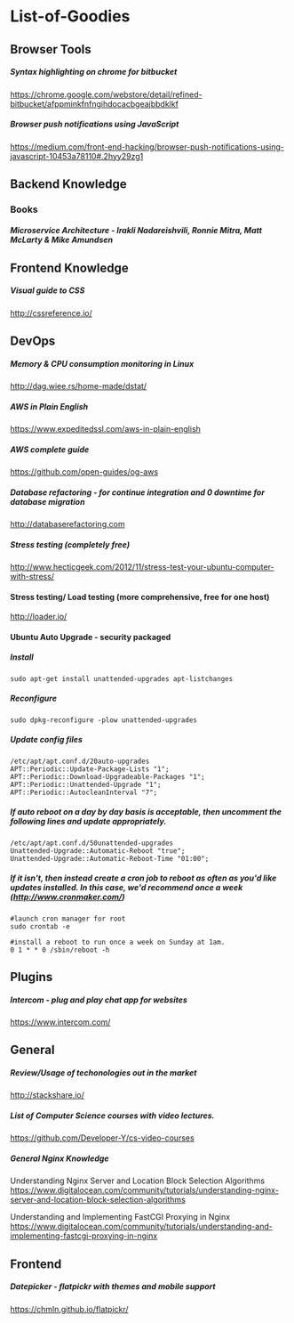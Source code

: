 # List-of-Goodies

## Browser Tools

##### Syntax highlighting on chrome for bitbucket
https://chrome.google.com/webstore/detail/refined-bitbucket/afppminkfnfngihdocacbgeajbbdklkf

##### Browser push notifications using JavaScript
https://medium.com/front-end-hacking/browser-push-notifications-using-javascript-10453a78110#.2hyy29zg1

## Backend Knowledge
### Books
##### Microservice Architecture - Irakli Nadareishvili, Ronnie Mitra, Matt McLarty & Mike Amundsen

## Frontend Knowledge
##### Visual guide to CSS
http://cssreference.io/

## DevOps

##### Memory & CPU consumption monitoring in Linux
http://dag.wiee.rs/home-made/dstat/

##### AWS in Plain English
https://www.expeditedssl.com/aws-in-plain-english

##### AWS complete guide
https://github.com/open-guides/og-aws

##### Database refactoring - for continue integration and 0 downtime for database migration
http://databaserefactoring.com

##### Stress testing (completely free)
http://www.hecticgeek.com/2012/11/stress-test-your-ubuntu-computer-with-stress/

#### Stress testing/ Load testing (more comprehensive, free for one host)
http://loader.io/

#### Ubuntu Auto Upgrade - security packaged 
##### Install
`sudo apt-get install unattended-upgrades apt-listchanges`
##### Reconfigure
`sudo dpkg-reconfigure -plow unattended-upgrades`
##### Update config files
```
/etc/apt/apt.conf.d/20auto-upgrades
APT::Periodic::Update-Package-Lists "1";
APT::Periodic::Download-Upgradeable-Packages "1";
APT::Periodic::Unattended-Upgrade "1";
APT::Periodic::AutocleanInterval "7";
```
##### If auto reboot on a day by day basis is acceptable, then uncomment the following lines and update appropriately.
```
/etc/apt/apt.conf.d/50unattended-upgrades
Unattended-Upgrade::Automatic-Reboot "true";
Unattended-Upgrade::Automatic-Reboot-Time "01:00";
```

##### If it isn't, then instead create a cron job to reboot as often as you'd like updates installed. In this case, we'd recommend once a week (http://www.cronmaker.com/)
```
#launch cron manager for root
sudo crontab -e
 
#install a reboot to run once a week on Sunday at 1am.
0 1 * * 0 /sbin/reboot -h
```

## Plugins

##### Intercom - plug and play chat app for websites
https://www.intercom.com/

## General
##### Review/Usage of techonologies out in the market
http://stackshare.io/

##### List of Computer Science courses with video lectures.
https://github.com/Developer-Y/cs-video-courses

##### General Nginx Knowledge
Understanding Nginx Server and Location Block Selection Algorithms
https://www.digitalocean.com/community/tutorials/understanding-nginx-server-and-location-block-selection-algorithms

Understanding and Implementing FastCGI Proxying in Nginx
https://www.digitalocean.com/community/tutorials/understanding-and-implementing-fastcgi-proxying-in-nginx

## Frontend

##### Datepicker - flatpickr with themes and mobile support
https://chmln.github.io/flatpickr/

